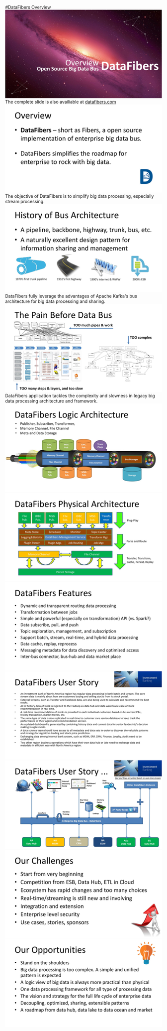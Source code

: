 #DataFibers Overview
<img src="image/df_overview/DataFibers_Overview-01.jpg"/>
The complete slide is also availiable at [datafibers.com](http://www.datafibers.com)
<img src="image/df_overview/DataFibers_Overview-02.jpg"/>
The objective of DataFibers is to simplify big data processing, especially stream processing. 
<img src="image/df_overview/DataFibers_Overview-03.jpg"/>
DataFibers fully leverage the advantages of Apache Kafka's bus architecture for big data processing and sharing.
<img src="image/df_overview/DataFibers_Overview-04.jpg"/>
DataFibers application tackles the complexity and slowness in legacy big data processing architecture and framework.
<img src="image/df_overview/DataFibers_Overview-06.jpg"/>
<img src="image/df_overview/DataFibers_Overview-07.jpg"/>
<img src="image/df_overview/DataFibers_Overview-09.jpg"/>
<img src="image/df_overview/DataFibers_Overview-11.jpg"/>
<img src="image/df_overview/DataFibers_Overview-12.jpg"/>
<img src="image/df_overview/DataFibers_Overview-13.jpg"/>
<img src="image/df_overview/DataFibers_Overview-14.jpg"/>






























